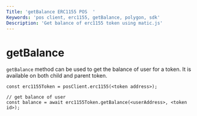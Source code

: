 ```yaml
---
Title: 'getBalance ERC1155 POS  '
Keywords: 'pos client, erc1155, getBalance, polygon, sdk'
Description: 'Get balance of erc1155 token using matic.js'
---
```


# getBalance

`getBalance` method can be used to get the balance of user for a token. It is available on both child and parent token.

```
const erc1155Token = posClient.erc1155(<token address>);

// get balance of user
const balance = await erc1155Token.getBalance(<userAddress>, <token id>);
```
